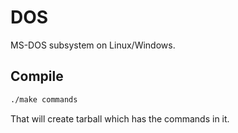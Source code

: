 # DOS
MS-DOS subsystem on Linux/Windows.

## Compile
```bash
./make commands
```
That will create tarball which has the commands in it.
